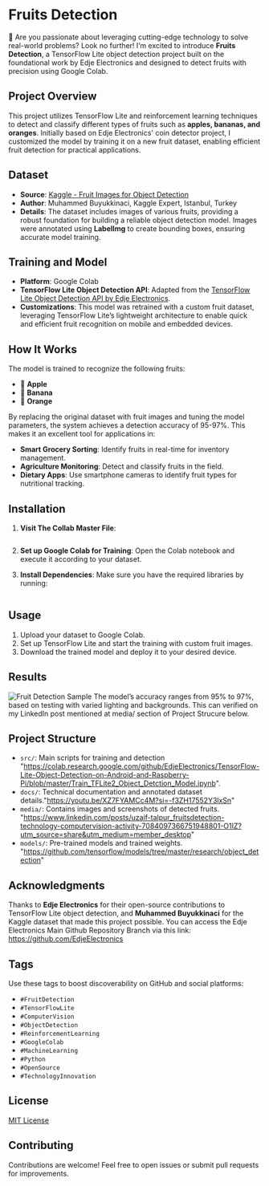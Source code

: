 # Fruits Detection
🚀 Are you passionate about leveraging cutting-edge technology to solve real-world problems? Look no further! I’m excited to introduce **Fruits Detection**, a TensorFlow Lite object detection project built on the foundational work by Edje Electronics and designed to detect fruits with precision using Google Colab.

## Project Overview
This project utilizes TensorFlow Lite and reinforcement learning techniques to detect and classify different types of fruits such as **apples, bananas, and oranges**. Initially based on Edje Electronics' coin detector project, I customized the model by training it on a new fruit dataset, enabling efficient fruit detection for practical applications.

## Dataset
- **Source**: [Kaggle - Fruit Images for Object Detection](https://www.kaggle.com/datasets/mbkinaci/fruit-images-for-object-detection)
- **Author**: Muhammed Buyukkinaci, Kaggle Expert, Istanbul, Turkey
- **Details**: The dataset includes images of various fruits, providing a robust foundation for building a reliable object detection model. Images were annotated using **LabelImg** to create bounding boxes, ensuring accurate model training.

## Training and Model
- **Platform**: Google Colab
- **TensorFlow Lite Object Detection API**: Adapted from the [TensorFlow Lite Object Detection API by Edje Electronics](https://github.com/EdjeElectronics/TensorFlow-Lite-Object-Detection-on-Android-and-Raspberry-Pi).
- **Customizations**: This model was retrained with a custom fruit dataset, leveraging TensorFlow Lite’s lightweight architecture to enable quick and efficient fruit recognition on mobile and embedded devices.
  
## How It Works
The model is trained to recognize the following fruits:
- 🍎 **Apple**
- 🍌 **Banana**
- 🍊 **Orange**

By replacing the original dataset with fruit images and tuning the model parameters, the system achieves a detection accuracy of 95-97%. This makes it an excellent tool for applications in:
- **Smart Grocery Sorting**: Identify fruits in real-time for inventory management.
- **Agriculture Monitoring**: Detect and classify fruits in the field.
- **Dietary Apps**: Use smartphone cameras to identify fruit types for nutritional tracking.

## Installation
1. **Visit The Collab Master File**:
    ```You just have to follow the step by step guide
    ```
2. **Set up Google Colab for Training**:
   Open the Colab notebook and execute it according to your dataset.

3. **Install Dependencies**:
   Make sure you have the required libraries by running:
    ```Make sure the virtual connection does not get disrupt as it will halt the training in midway process.
    ```

## Usage
1. Upload your dataset to Google Colab.
2. Set up TensorFlow Lite and start the training with custom fruit images.
3. Download the trained model and deploy it to your desired device.

## Results
![Fruit Detection Sample](media/)
The model’s accuracy ranges from 95% to 97%, based on testing with varied lighting and backgrounds. This can verified on my LinkedIn post mentioned at media/ section of Project Strucure below.

## Project Structure
- `src/`: Main scripts for training and detection "https://colab.research.google.com/github/EdjeElectronics/TensorFlow-Lite-Object-Detection-on-Android-and-Raspberry-Pi/blob/master/Train_TFLite2_Object_Detction_Model.ipynb".
- `docs/`: Technical documentation and annotated dataset details."https://youtu.be/XZ7FYAMCc4M?si=-f3ZH17552Y3lxSn"
- `media/`: Contains images and screenshots of detected fruits. "https://www.linkedin.com/posts/uzaif-talpur_fruitsdetection-technology-computervision-activity-7084097366751948801-O1IZ?utm_source=share&utm_medium=member_desktop"
- `models/`: Pre-trained models and trained weights. "https://github.com/tensorflow/models/tree/master/research/object_detection"

## Acknowledgments
Thanks to **Edje Electronics** for their open-source contributions to TensorFlow Lite object detection, and **Muhammed Buyukkinaci** for the Kaggle dataset that made this project possible.
You can access the Edje Electronics Main Github Repository Branch via this link: https://github.com/EdjeElectronics

## Tags
Use these tags to boost discoverability on GitHub and social platforms:
- `#FruitDetection`
- `#TensorFlowLite`
- `#ComputerVision`
- `#ObjectDetection`
- `#ReinforcementLearning`
- `#GoogleColab`
- `#MachineLearning`
- `#Python`
- `#OpenSource`
- `#TechnologyInnovation`

## License
[MIT License](LICENSE)

## Contributing
Contributions are welcome! Feel free to open issues or submit pull requests for improvements.
